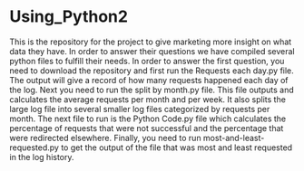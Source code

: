 # Using_Python2
This is the repository for the project to give marketing more insight on what data they have. In order to answer their questions we have compiled several python files to fulfill their needs. In order to answer the first question, you need to download the repository and first run the Requests each day.py file. The output will give a record of how many requests happened each day of the log. Next you need to run the split by month.py file. This file outputs and calculates the average requests per month and per week. It also splits the large log file into several smaller log files categorized by requests per month. The next file to run is the Python Code.py file which calculates the percentage of requests that were not successful and the percentage that were redirected elsewhere. Finally, you need to run most-and-least-requested.py to get the output of the file that was most and least requested in the log history.  
